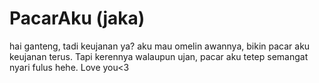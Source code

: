 # PacarAku (jaka)

hai ganteng, tadi keujanan ya?
aku mau omelin awannya, bikin pacar aku keujanan terus.
Tapi kerennya walaupun ujan, pacar aku tetep semangat nyari fulus hehe.
Love you<3
